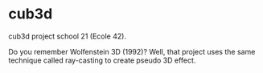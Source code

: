 # cub3d
cub3d project school 21 (Ecole 42).

Do you remember Wolfenstein 3D (1992)? Well, that project uses the same technique called ray-casting to create pseudo 3D effect.
